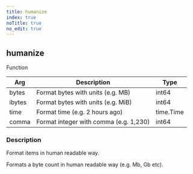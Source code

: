 ```yaml
---
title: humanize
index: true
noTitle: true
no_edit: true
---
```




<div class="vql_item"></div>


## humanize
<span class='vql_type pull-right page-header'>Function</span>



<div class="vqlargs"></div>

Arg | Description | Type
----|-------------|-----
bytes|Format bytes with units (e.g. MB)|int64
ibytes|Format bytes with units (e.g. MiB)|int64
time|Format time (e.g. 2 hours ago)|time.Time
comma|Format integer with comma (e.g. 1,230)|int64

### Description

Format items in human readable way.

Formats a byte count in human readable way (e.g. Mb, Gb etc).


